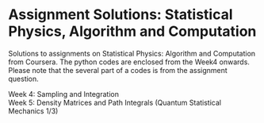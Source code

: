 # Assignment Solutions: Statistical Physics, Algorithm and Computation
Solutions to assignments on Statistical Physics: Algorithm and Computation from Coursera. The python codes are enclosed from the Week4 onwards. Please note that the several part of a codes is from the assignment question.  

Week 4: Sampling and Integration \
Week 5: Density Matrices and Path Integrals (Quantum Statistical Mechanics 1/3)
